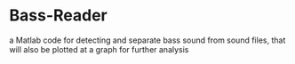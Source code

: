 # Bass-Reader
a Matlab code for detecting and separate bass sound from sound files, that will also be plotted at a graph for further analysis

